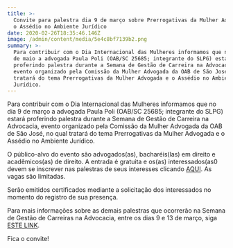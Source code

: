 ```yaml
---
title: >-
  Convite para palestra dia 9 de março sobre Prerrogativas da Mulher Advogada e
  o Assédio no Ambiente Jurídico
date: 2020-02-26T18:35:46.146Z
image: /admin/content/media/5e4c8bf7139b2.png
summary: >-
  Para contribuir com o Dia Internacional das Mulheres informamos que no dia 9
  de maio a advogada Paula Poli (OAB/SC 25685; integrante do SLPG) estará
  proferindo palestra durante a Semana de Gestão de Carreira na Advocacia,
  evento organizado pela Comissão da Mulher Advogada da OAB de São José, no qual
  tratará do tema Prerrogativas da Mulher Advogada e o Assédio no Ambiente
  Jurídico.
---
```

Para contribuir com o Dia Internacional das Mulheres informamos que no dia 9 de março a advogada Paula Poli (OAB/SC 25685; integrante do SLPG) estará proferindo palestra durante a Semana de Gestão de Carreira na Advocacia, evento organizado pela Comissão da Mulher Advogada da OAB de São José, no qual tratará do tema Prerrogativas da Mulher Advogada e o Assédio no Ambiente Jurídico. 

O público-alvo do evento são advogados(as), bacharéis(las) em direito e acadêmicos(as) de direito. A entrada é gratuita e os(as) interessados(as0 devem se inscrever nas palestras de seus interesses clicando [AQUI](https://www.google.com/url?q=https://www.sympla.com.br/prerrogativas-da-mulher-advogada-e-o-assedio-no-ambiente-juridico__797873&sa=D&ust=1582744433337000&usg=AFQjCNGUhDNo0IHdW3HW5KaQlWtlbqK-7Q). As vagas são limitadas.

Serão emitidos certificados mediante a solicitação dos interessados no momento do registro de sua presença.

Para mais informações sobre as demais palestras que ocorrerão na Semana de Gestão de Carreiras na Advocacia, entre os dias 9 e 13 de março, siga [ESTE LINK](https://www.google.com/url?q=http://www.oabsaojose.org.br/noticias/1701&sa=D&ust=1582744416461000&usg=AFQjCNH3yyYMu_7hpNly5mQBBOBPdHc5Og).

Fica o convite!
